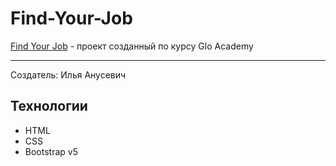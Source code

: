 # Find-Your-Job
[Find Your Job](https://ilya-grin.github.io/Find-Your-Job/) -  проект созданный по курсу Glo Academy
____
Создатель: Илья Анусевич
## Технологии
- HTML
- CSS
- Bootstrap v5
